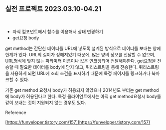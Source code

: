 ## 실전 프로젝트 2023.03.10-04.21

<br />

- 자식 컴포넌트에서 함수를 이용해서 상태 변경하기
- get요청 body

get method는 간단한 데이터를 URL에 넣도록 설계된 방식으로 데이터를 보내는 양에 한계가 있다. URL의 길이가 정해져있기 때문에, 많은 양의 정보를 전달할 수 없으며, URL형식에 맞지 않는 파라미터 이름이나 값은 인코딩되어 전달해야한다. get요청을 전송할 때 필요한 데이터를 body에 담지 않고, 쿼리스트링을 통해 전송한다. 쿼리스트링을 사용하게 되면 URL에 조회 조건을 표시하기 때문에 특정 페이지를 링크하거나 북마크할 수 있다.

기존 get method 요청시 body가 허용되지 않았으나 2014년도 부터는 get method에 body가 허용된다고 한다. 특정 클라이언트에서는 아직 get method요청시 body를 같이 보내는 것이 지원되지 않는 경우도 있다.

Reference

[https://funveloper.tistory.com/157](https://funveloper.tistory.com/157)
